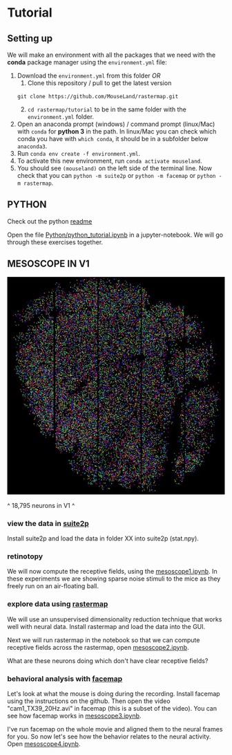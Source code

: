 # Tutorial

## Setting up


We will make an environment with all the packages that we need with the **conda** package manager using the `environment.yml` file:

1. Download the `environment.yml` from this folder *OR*
    1. Clone this repository / pull to get the latest version
    ```
    git clone https://github.com/MouseLand/rastermap.git
    ```
    2. `cd rastermap/tutorial` to be in the same folder with the `environment.yml` folder.
2. Open an anaconda prompt (windows) / command prompt (linux/Mac) with `conda` for **python 3** in the path. In linux/Mac you can check which conda you have with `which conda`, it should be in a subfolder below `anaconda3`.
3. Run `conda env create -f environment.yml`.
4. To activate this new environment, run `conda activate mouseland`.
5. You should see `(mouseland)` on the left side of the terminal line. Now check that you can `python -m suite2p` or `python -m facemap` or `python -m rastermap`.

## PYTHON

Check out the python [readme](https://github.com/marius10p/NeuralDataScienceCSHL2019/tree/master/Python)

Open the file [Python/python_tutorial.ipynb](../Python/python_tutorial.ipynb) in a jupyter-notebook. We will go through these exercises together.

## MESOSCOPE IN V1

![2pv1](2pv1.JPG)

^ 18,795 neurons in V1 ^

### view the data in [suite2p](https://github.com/MouseLand/suite2p)

Install suite2p and load the data in folder XX into suite2p (stat.npy).

### retinotopy

We will now compute the receptive fields, using the [mesoscope1.ipynb](mesoscope1.ipynb). In these experiments we are showing sparse noise stimuli to the mice as they freely run on an air-floating ball.

### explore data using [rastermap](https://github.com/MouseLand/rastermap)

We will use an unsupervised dimensionality reduction technique that works well with neural data. Install rastermap and load the data into the GUI. 

Next we will run rastermap in the notebook so that we can compute receptive fields across the rastermap, open [mesoscope2.ipynb](mesoscope2.ipynb).

What are these neurons doing which don't have clear receptive fields?

### behavioral analysis with [facemap](https://github.com/MouseLand/facemap)

Let's look at what the mouse is doing during the recording. Install facemap using the instructions on the github. Then open the video "cam1_TX39_20Hz.avi" in facemap (this is a subset of the video). You can see how facemap works in [mesoscope3.ipynb](mesoscope3.ipynb).

I've run facemap on the whole movie and aligned them to the neural frames for you. So now let's see how the behavior relates to the neural activity. Open [mesoscope4.ipynb](mesoscope4.ipynb).
